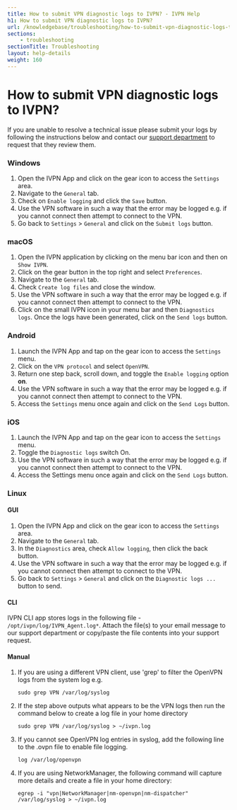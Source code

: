```yaml
---
title: How to submit VPN diagnostic logs to IVPN? - IVPN Help
h1: How to submit VPN diagnostic logs to IVPN?
url: /knowledgebase/troubleshooting/how-to-submit-vpn-diagnostic-logs-to-ivpn/
sections:
    - troubleshooting
sectionTitle: Troubleshooting
layout: help-details
weight: 160
---
```

# How to submit VPN diagnostic logs to IVPN?

If you are unable to resolve a technical issue please submit your logs by following the instructions below and contact our [support department](/contactus/) to request that they review them.

### Windows

1. Open the IVPN App and click on the gear icon to access the `Settings` area.
2. Navigate to the `General` tab.
3. Check on `Enable logging` and click the `Save` button.
4. Use the VPN software in such a way that the error may be logged e.g. if you cannot connect then attempt to connect to the VPN.
5. Go back to `Settings` > `General` and click on the `Submit logs` button.

### macOS

1. Open the IVPN application by clicking on the menu bar icon and then on `Show IVPN`.
2. Click on the gear button in the top right and select `Preferences`.
3. Navigate to the `General` tab.
4. Check `Create log files` and close the window.
5. Use the VPN software in such a way that the error may be logged e.g. if you cannot connect then attempt to connect to the VPN.
6. Click on the small IVPN icon in your menu bar and then `Diagnostics logs`. Once the logs have been generated, click on the `Send logs` button.

### Android

1. Launch the IVPN App and tap on the gear icon to access the `Settings` menu.
2. Click on the `VPN protocol` and select `OpenVPN`.
3. Return one step back, scroll down, and toggle the `Enable logging` option **on**.
4. Use the VPN software in such a way that the error may be logged e.g. if you cannot connect then attempt to connect to the VPN.
5. Access the `Settings` menu once again and click on the `Send Logs` button.

### iOS

1. Launch the IVPN App and tap on the gear icon to access the `Settings` menu.
2. Toggle the `Diagnostic logs` switch On.
5. Use the VPN software in such a way that the error may be logged e.g. if you cannot connect then attempt to connect to the VPN.
6. Access the Settings menu once again and click on the `Send Logs` button.

### Linux

#### GUI

1. Open the IVPN App and click on the gear icon to access the `Settings` area.
2. Navigate to the `General` tab.
3. In the `Diagnostics` area, check `Allow logging`, then click the back button.
4. Use the VPN software in such a way that the error may be logged e.g. if you cannot connect then attempt to connect to the VPN.
5. Go back to `Settings` > `General` and click on the `Diagnostic logs ...` button to send.

#### CLI

IVPN CLI app stores logs in the following file - `/opt/ivpn/log/IVPN_Agent.log*`. Attach the file(s) to your email message to our support department or copy/paste the file contents into your support request.

#### Manual

1.  If you are using a different VPN client, use 'grep' to filter the OpenVPN logs from the system log e.g.
    ```
    sudo grep VPN /var/log/syslog
    ```

2.  If the step above outputs what appears to be the VPN logs then run the command below to create a log file in your home directory
    ```
    sudo grep VPN /var/log/syslog > ~/ivpn.log
    ```

3.  If you cannot see OpenVPN log entries in syslog, add the following line to the .ovpn file to enable file logging.
    ```
    log /var/log/openvpn
    ```

4.  If you are using NetworkManager, the following command will capture more details and create a file in your home directory:
    ```
    egrep -i "vpn|NetworkManager|nm-openvpn|nm-dispatcher" /var/log/syslog > ~/ivpn.log
    ```
